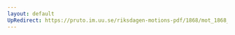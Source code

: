 ```yaml
---
layout: default
UpRedirect: https://pruto.im.uu.se/riksdagen-motions-pdf/1868/mot_1868__fk__80/mot_1868__fk__80-013.pdf
---
```

